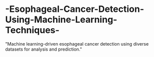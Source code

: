# -Esophageal-Cancer-Detection-Using-Machine-Learning-Techniques-
"Machine learning-driven esophageal cancer detection using diverse datasets for analysis and prediction."
